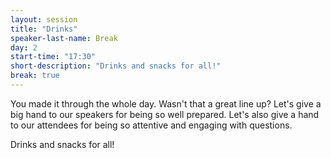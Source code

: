 ```yaml
---
layout: session
title: "Drinks"
speaker-last-name: Break
day: 2
start-time: "17:30"
short-description: "Drinks and snacks for all!"
break: true
---
```


You made it through the whole day. Wasn't that a great line up? Let's give a big hand to our speakers for being so well prepared. Let's also give a hand to our attendees for being so attentive and engaging with questions.

Drinks and snacks for all!